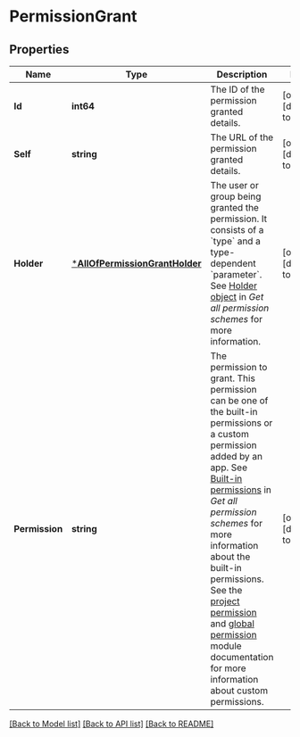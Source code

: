 # PermissionGrant

## Properties
Name | Type | Description | Notes
------------ | ------------- | ------------- | -------------
**Id** | **int64** | The ID of the permission granted details. | [optional] [default to null]
**Self** | **string** | The URL of the permission granted details. | [optional] [default to null]
**Holder** | [***AllOfPermissionGrantHolder**](AllOfPermissionGrantHolder.md) | The user or group being granted the permission. It consists of a &#x60;type&#x60; and a type-dependent &#x60;parameter&#x60;. See [Holder object](../api-group-permission-schemes/#holder-object) in *Get all permission schemes* for more information. | [optional] [default to null]
**Permission** | **string** | The permission to grant. This permission can be one of the built-in permissions or a custom permission added by an app. See [Built-in permissions](../api-group-permission-schemes/#built-in-permissions) in *Get all permission schemes* for more information about the built-in permissions. See the [project permission](https://developer.atlassian.com/cloud/jira/platform/modules/project-permission/) and [global permission](https://developer.atlassian.com/cloud/jira/platform/modules/global-permission/) module documentation for more information about custom permissions. | [optional] [default to null]

[[Back to Model list]](../README.md#documentation-for-models) [[Back to API list]](../README.md#documentation-for-api-endpoints) [[Back to README]](../README.md)

